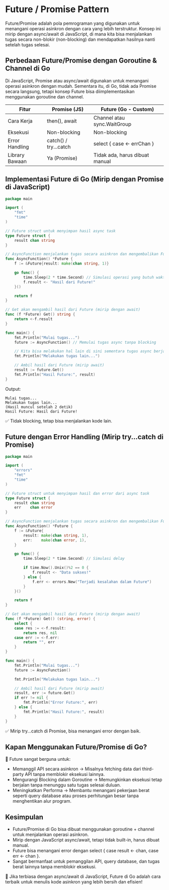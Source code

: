# Future / Promise Pattern

Future/Promise adalah pola pemrograman yang digunakan untuk menangani operasi asinkron dengan cara yang lebih terstruktur. Konsep ini mirip dengan async/await di JavaScript, di mana kita bisa menjalankan tugas secara non-blokir (non-blocking) dan mendapatkan hasilnya nanti setelah tugas selesai.

## Perbedaan Future/Promise dengan Goroutine & Channel di Go

Di JavaScript, Promise atau async/await digunakan untuk menangani operasi asinkron dengan mudah. Sementara itu, di Go, tidak ada Promise secara langsung, tetapi konsep Future bisa diimplementasikan menggunakan goroutine dan channel.

| Fitur          | Promise (JS)          | Future (Go - Custom)           |
| -------------- | --------------------- | ------------------------------ |
| Cara Kerja     | then(), await	     | Channel atau sync.WaitGroup    |
| Eksekusi	     | Non-blocking	         | Non-blocking                   |
| Error Handling | catch() / try...catch | select { case <- errChan }     |
| Library Bawaan | Ya (Promise)	         | Tidak ada, harus dibuat manual |

## Implementasi Future di Go (Mirip dengan Promise di JavaScript)

```go
package main

import (
	"fmt"
	"time"
)

// Future struct untuk menyimpan hasil async task
type Future struct {
	result chan string
}

// AsyncFunction menjalankan tugas secara asinkron dan mengembalikan Future
func AsyncFunction() *Future {
	f := &Future{result: make(chan string, 1)}

	go func() {
		time.Sleep(2 * time.Second) // Simulasi operasi yang butuh waktu lama
		f.result <- "Hasil dari Future!"
	}()

	return f
}

// Get akan mengambil hasil dari Future (mirip dengan await)
func (f *Future) Get() string {
	return <-f.result
}

func main() {
	fmt.Println("Mulai tugas...")
	future := AsyncFunction() // Memulai tugas async tanpa blocking

	// Kita bisa melakukan hal lain di sini sementara tugas async berjalan
	fmt.Println("Melakukan tugas lain...")

	// Ambil hasil dari Future (mirip await)
	result := future.Get()
	fmt.Println("Hasil Future:", result)
}
```

Output:

```
Mulai tugas...
Melakukan tugas lain...
(Hasil muncul setelah 2 detik)
Hasil Future: Hasil dari Future!
```

✅ Tidak blocking, tetap bisa menjalankan kode lain.

## Future dengan Error Handling (Mirip try...catch di Promise)

```go
package main

import (
	"errors"
	"fmt"
	"time"
)

// Future struct untuk menyimpan hasil dan error dari async task
type Future struct {
	result chan string
	err    chan error
}

// AsyncFunction menjalankan tugas secara asinkron dan mengembalikan Future
func AsyncFunction() *Future {
	f := &Future{
		result: make(chan string, 1),
		err:    make(chan error, 1),
	}

	go func() {
		time.Sleep(2 * time.Second) // Simulasi delay

		if time.Now().Unix()%2 == 0 {
			f.result <- "Data sukses!"
		} else {
			f.err <- errors.New("Terjadi kesalahan dalam Future")
		}
	}()

	return f
}

// Get akan mengambil hasil dari Future (mirip dengan await)
func (f *Future) Get() (string, error) {
	select {
	case res := <-f.result:
		return res, nil
	case err := <-f.err:
		return "", err
	}
}

func main() {
	fmt.Println("Mulai tugas...")
	future := AsyncFunction()

	fmt.Println("Melakukan tugas lain...")

	// Ambil hasil dari Future (mirip await)
	result, err := future.Get()
	if err != nil {
		fmt.Println("Error Future:", err)
	} else {
		fmt.Println("Hasil Future:", result)
	}
}
```

✅ Mirip try...catch di Promise, bisa menangani error dengan baik.

## Kapan Menggunakan Future/Promise di Go?

🚀 Future sangat berguna untuk:

- Memanggil API secara asinkron → Misalnya fetching data dari third-party API tanpa memblokir eksekusi lainnya.
- Mengurangi Blocking dalam Goroutine → Memungkinkan eksekusi tetap berjalan tanpa menunggu satu tugas selesai duluan.
- Meningkatkan Performa → Membantu menangani pekerjaan berat seperti query database atau proses perhitungan besar tanpa menghentikan alur program.

## Kesimpulan

- Future/Promise di Go bisa dibuat menggunakan goroutine + channel untuk menjalankan operasi asinkron.
- Mirip dengan JavaScript async/await, tetapi tidak built-in, harus dibuat manual.
- Future bisa menangani error dengan select { case result <- chan, case err <- chan }.
- Sangat bermanfaat untuk pemanggilan API, query database, dan tugas berat lainnya tanpa memblokir eksekusi.

🚀 Jika terbiasa dengan async/await di JavaScript, Future di Go adalah cara terbaik untuk menulis kode asinkron yang lebih bersih dan efisien!